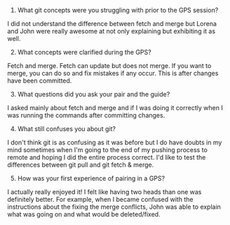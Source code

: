 1. What git concepts were you struggling with prior to the GPS session?

  I did not understand the difference between fetch and merge but Lorena and John were really awesome at not only explaining but exhibiting it as well.

2. What concepts were clarified during the GPS?

  Fetch and merge.  Fetch can update but does not merge.  If you want to merge, you can do so and fix mistakes if any occur.  This is after changes have been committed.

3. What questions did you ask your pair and the guide?

  I asked mainly about fetch and merge and if I was doing it correctly when I was running the commands after committing changes.

4. What still confuses you about git?

  I don't think git is as confusing as it was before but I do have doubts in my mind sometimes when I'm going to the end of my pushing process to remote and hoping I did the entire process correct.  I'd like to test the differences between git pull and git fetch & merge.

5. How was your first experience of pairing in a GPS?

  I actually really enjoyed it!  I felt like having two heads than one was definitely better.  For example, when I became confused with the instructions about the fixing the merge conflicts, John was able to explain what was going on and what would be deleted/fixed.